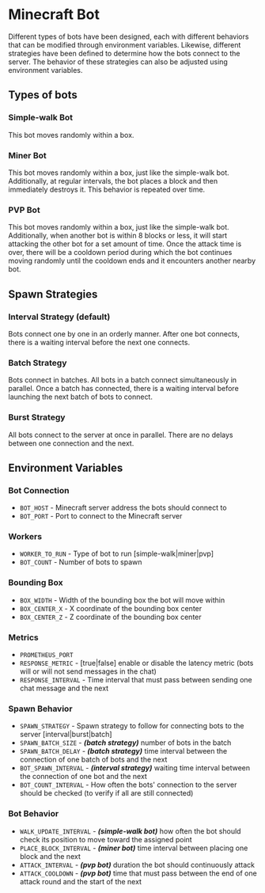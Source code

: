# Minecraft Bot

Different types of bots have been designed, each with different behaviors that can be modified through environment variables. Likewise, different strategies have been defined to determine how the bots connect to the server. The behavior of these strategies can also be adjusted using environment variables.

## Types of bots

### Simple-walk Bot

This bot moves randomly within a box.

### Miner Bot

This bot moves randomly within a box, just like the simple-walk bot. Additionally, at regular intervals, the bot places a block and then immediately destroys it. This behavior is repeated over time. 

### PVP Bot

This bot moves randomly within a box, just like the simple-walk bot. Additionally, when another bot is within 8 blocks or less, it will start attacking the other bot for a set amount of time. Once the attack time is over, there will be a cooldown period during which the bot continues moving randomly until the cooldown ends and it encounters another nearby bot.

## Spawn Strategies

### Interval Strategy (default)

Bots connect one by one in an orderly manner. After one bot connects, there is a waiting interval before the next one connects.

### Batch Strategy

Bots connect in batches. All bots in a batch connect simultaneously in parallel. Once a batch has connected, there is a waiting interval before launching the next batch of bots to connect.

### Burst Strategy

All bots connect to the server at once in parallel. There are no delays between one connection and the next.

## Environment Variables

### Bot Connection

- ```BOT_HOST``` - Minecraft server address the bots should connect to
- ```BOT_PORT``` - Port to connect to the Minecraft server

### Workers

- ```WORKER_TO_RUN``` - Type of bot to run [simple-walk|miner|pvp]
- ```BOT_COUNT``` - Number of bots to spawn

### Bounding Box

- ```BOX_WIDTH``` - Width of the bounding box the bot will move within
- ```BOX_CENTER_X``` - X coordinate of the bounding box center
- ```BOX_CENTER_Z``` - Z coordinate of the bounding box center

### Metrics

- ```PROMETHEUS_PORT```
- ```RESPONSE_METRIC``` - [true|false] enable or disable the latency metric (bots will or will not send messages in the chat)
- ```RESPONSE_INTERVAL``` - Time interval that must pass between sending one chat message and the next

### Spawn Behavior

- ```SPAWN_STRATEGY``` - Spawn strategy to follow for connecting bots to the server [interval|burst|batch]
- ```SPAWN_BATCH_SIZE``` - ***(batch strategy)*** number of bots in the batch
- ```SPAWN_BATCH_DELAY``` - ***(batch strategy)*** time interval between the connection of one batch of bots and the next
- ```BOT_SPAWN_INTERVAL``` - ***(interval strategy)*** waiting time interval between the connection of one bot and the next
- ```BOT_COUNT_INTERVAL``` - How often the bots' connection to the server should be checked (to verify if all are still connected)

### Bot Behavior

- ```WALK_UPDATE_INTERVAL``` - ***(simple-walk bot)*** how often the bot should check its position to move toward the assigned point
- ```PLACE_BLOCK_INTERVAL``` - ***(miner bot)*** time interval between placing one block and the next
- ```ATTACK_INTERVAL``` - ***(pvp bot)*** duration the bot should continuously attack
- ```ATTACK_COOLDOWN``` - ***(pvp bot)*** time that must pass between the end of one attack round and the start of the next